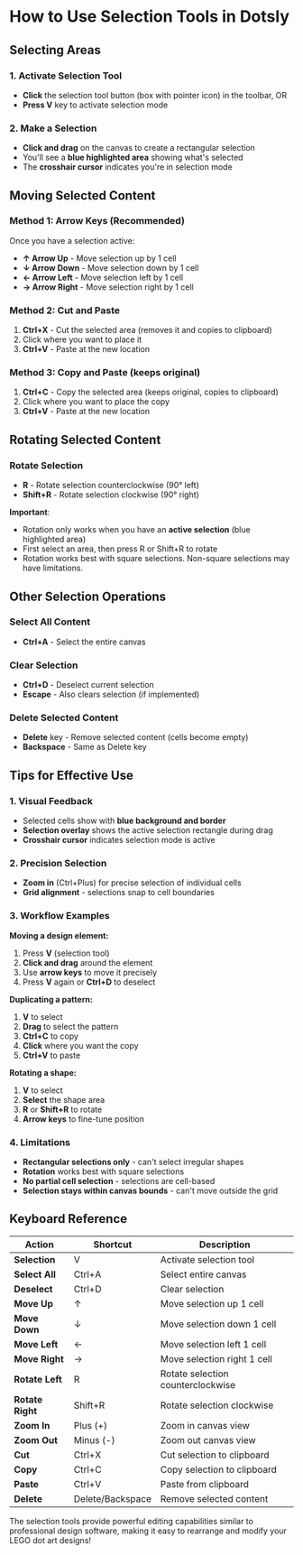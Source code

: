 # How to Use Selection Tools in Dotsly

## Selecting Areas

### 1. Activate Selection Tool

- **Click** the selection tool button (box with pointer icon) in the toolbar, OR
- **Press V** key to activate selection mode

### 2. Make a Selection

- **Click and drag** on the canvas to create a rectangular selection
- You'll see a **blue highlighted area** showing what's selected
- The **crosshair cursor** indicates you're in selection mode

## Moving Selected Content

### Method 1: Arrow Keys (Recommended)

Once you have a selection active:

- **↑ Arrow Up** - Move selection up by 1 cell
- **↓ Arrow Down** - Move selection down by 1 cell
- **← Arrow Left** - Move selection left by 1 cell
- **→ Arrow Right** - Move selection right by 1 cell

### Method 2: Cut and Paste

1. **Ctrl+X** - Cut the selected area (removes it and copies to clipboard)
2. Click where you want to place it
3. **Ctrl+V** - Paste at the new location

### Method 3: Copy and Paste (keeps original)

1. **Ctrl+C** - Copy the selected area (keeps original, copies to clipboard)
2. Click where you want to place the copy
3. **Ctrl+V** - Paste at the new location

## Rotating Selected Content

### Rotate Selection

- **R** - Rotate selection counterclockwise (90° left)
- **Shift+R** - Rotate selection clockwise (90° right)

**Important**:

- Rotation only works when you have an **active selection** (blue highlighted area)
- First select an area, then press R or Shift+R to rotate
- Rotation works best with square selections. Non-square selections may have limitations.

## Other Selection Operations

### Select All Content

- **Ctrl+A** - Select the entire canvas

### Clear Selection

- **Ctrl+D** - Deselect current selection
- **Escape** - Also clears selection (if implemented)

### Delete Selected Content

- **Delete** key - Remove selected content (cells become empty)
- **Backspace** - Same as Delete key

## Tips for Effective Use

### 1. **Visual Feedback**

- Selected cells show with **blue background and border**
- **Selection overlay** shows the active selection rectangle during drag
- **Crosshair cursor** indicates selection mode is active

### 2. **Precision Selection**

- **Zoom in** (Ctrl+Plus) for precise selection of individual cells
- **Grid alignment** - selections snap to cell boundaries

### 3. **Workflow Examples**

**Moving a design element:**

1. Press **V** (selection tool)
2. **Click and drag** around the element
3. Use **arrow keys** to move it precisely
4. Press **V** again or **Ctrl+D** to deselect

**Duplicating a pattern:**

1. **V** to select
2. **Drag** to select the pattern
3. **Ctrl+C** to copy
4. **Click** where you want the copy
5. **Ctrl+V** to paste

**Rotating a shape:**

1. **V** to select
2. **Select** the shape area
3. **R** or **Shift+R** to rotate
4. **Arrow keys** to fine-tune position

### 4. **Limitations**

- **Rectangular selections only** - can't select irregular shapes
- **Rotation** works best with square selections
- **No partial cell selection** - selections are cell-based
- **Selection stays within canvas bounds** - can't move outside the grid

## Keyboard Reference

| Action           | Shortcut         | Description                       |
| ---------------- | ---------------- | --------------------------------- |
| **Selection**    | V                | Activate selection tool           |
| **Select All**   | Ctrl+A           | Select entire canvas              |
| **Deselect**     | Ctrl+D           | Clear selection                   |
| **Move Up**      | ↑                | Move selection up 1 cell          |
| **Move Down**    | ↓                | Move selection down 1 cell        |
| **Move Left**    | ←                | Move selection left 1 cell        |
| **Move Right**   | →                | Move selection right 1 cell       |
| **Rotate Left**  | R                | Rotate selection counterclockwise |
| **Rotate Right** | Shift+R          | Rotate selection clockwise        |
| **Zoom In**      | Plus (+)         | Zoom in canvas view               |
| **Zoom Out**     | Minus (-)        | Zoom out canvas view              |
| **Cut**          | Ctrl+X           | Cut selection to clipboard        |
| **Copy**         | Ctrl+C           | Copy selection to clipboard       |
| **Paste**        | Ctrl+V           | Paste from clipboard              |
| **Delete**       | Delete/Backspace | Remove selected content           |

The selection tools provide powerful editing capabilities similar to professional design software, making it easy to rearrange and modify your LEGO dot art designs!
